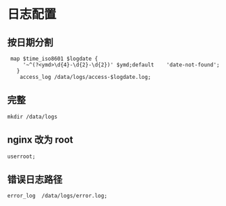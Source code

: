 # 日志配置

## 按日期分割

```
 map $time_iso8601 $logdate {
     '~^(?<ymd>\d{4}-\d{2}-\d{2})' $ymd;default    'date-not-found';
   }
    access_log /data/logs/access-$logdate.log;
```

## 完整

```
mkdir /data/logs

```

## nginx 改为 root

```
userroot;

```

## 错误日志路径

```
error_log  /data/logs/error.log;
```
